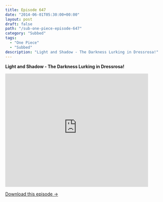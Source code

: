 ```yaml
---
title: Episode 647
date: "2014-06-01T05:30:00+00:00"
layout: post
draft: false
path: "/sub-one-piece-episode-647"
category: "Subbed"
tags:
  - "One Piece"
  - "Subbed"
description: "Light and Shadow - The Darkness Lurking in Dressrosa!"
---
```


**Light and Shadow - The Darkness Lurking in Dressrosa!**

<iframe width="640" height="360" src="https://www.rapidvideo.com/e/G6FRPG41RC" frameborder="0" marginwidth=0 marginheight=0 scrolling=no allowfullscreen style="max-width:90%;"></iframe>

<a href="http://ouo.io/qs/eCodkFEQ?s=https://www.rapidvideo.com/d/G6FRPG41RC" class="styled_a">Download this episode →</a>


